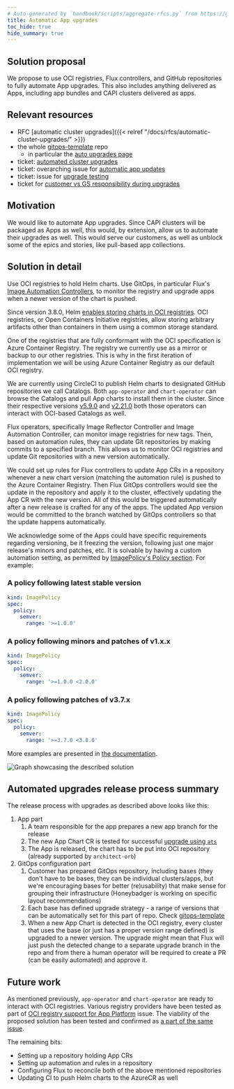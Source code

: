 ```yaml
---
# Auto-generated by `handbook/scripts/aggregate-rfcs.py` from https://github.com/giantswarm/rfc/tree/main/automatic-app-upgrades - changes to this file will be overwritten
title: Automatic App upgrades
toc_hide: true
hide_summary: true
---
```


## Solution proposal

We propose to use OCI registries, Flux controllers, and GitHub repositories to fully automate App upgrades. This also
includes anything delivered as Apps, including app bundles and CAPI clusters delivered as apps.

## Relevant resources

- RFC [automatic cluster upgrades]({{< relref "/docs/rfcs/automatic-cluster-upgrades/" >}})
- the whole [gitops-template](https://github.com/giantswarm/gitops-template/) repo
  - in particular the [auto upgrades page](https://github.com/giantswarm/gitops-template/blob/main/docs/apps/automatic_updates_appcr.md)
- ticket: [automated cluster upgrades](https://github.com/giantswarm/giantswarm/issues/21419)
- ticket: overarching issue for [automatic app updates](https://github.com/giantswarm/giantswarm/issues/20641)
- ticket: issue for [upgrade testing](https://github.com/giantswarm/giantswarm/issues/20640)
- ticket for [customer vs GS responsibility during upgrades](https://github.com/giantswarm/giantswarm/issues/21419)

## Motivation

We would like to automate App upgrades. Since CAPI clusters will be packaged as Apps as well, this would, by extension, allow us to automate their upgrades as well. This would serve our customers, as well as unblock some of the epics and stories, like pull-based app collections.

## Solution in detail

Use OCI registries to hold Helm charts. Use GitOps, in particular Flux's [Image Automation Controllers](https://fluxcd.io/docs/components/image/), to monitor the registry and upgrade apps when a newer version of the chart is pushed.

Since version 3.8.0, Helm [enables storing charts in OCI registries](https://helm.sh/blog/storing-charts-in-oci/). OCI registries, or Open Containers Initiative registries, allow storing arbitrary artifacts other than containers in them using a common storage standard.

One of the registries that are fully conformant with the OCI specification is Azure Container Registry. The registry we currently use as a mirror or backup to our other registries. This is why in the first iteration of implementation we will be using Azure Container Registry as our default OCI registry.

We are currently using CircleCI to publish Helm charts to designated GitHub repositories we call Catalogs. Both `app-operator` and `chart-operator` can browse the Catalogs and pull App charts to install them in the cluster. Since their respective versions [v5.9.0](https://github.com/giantswarm/app-operator/blob/master/CHANGELOG.md#590---2022-04-07) and [v2.21.0](https://github.com/giantswarm/chart-operator/blob/master/CHANGELOG.md#2210---2022-04-07) both those operators can interact with OCI-based Catalogs as well.

Flux operators, specifically Image Reflector Controller and Image Automation Controller, can monitor image registries for new tags. Then, based on automation rules, they can update Git repositories by making commits to a specified branch. This allows us to monitor OCI registries and update Git repositories with a new version automatically.

We could set up rules for Flux controllers to update App CRs in a repository whenever a new chart version (matching the automation rule) is pushed to the Azure Container Registry. Then Flux GitOps controllers would see the update in the repository and apply it to the cluster, effectively updating the App CR with the new version. All of this would be triggered automatically after a new release is crafted for any of the apps. The updated App version would be committed to the branch watched by GitOps controllers so that the update happens automatically.

We acknowledge some of the Apps could have specific requirements regarding versioning, be it freezing the version, following just one major release's minors and patches, etc. It is solvable by having a custom automation setting, as permitted by [ImagePolicy's Policy section](https://fluxcd.io/docs/components/image/imagepolicies/#policy). For example:

### A policy following latest stable version

```yaml
kind: ImagePolicy
spec:
  policy:
    semver:
      range: '>=1.0.0'
```

### A policy following minors and patches of v1.x.x

```yaml
kind: ImagePolicy
spec:
  policy:
    semver:
      range: '>=1.0.0 <2.0.0'
```

### A policy following patches of v3.7.x

```yaml
kind: ImagePolicy
spec:
  policy:
    semver:
      range: '>=3.7.0 <3.8.0'
```

More examples are presented in [the documentation](https://fluxcd.io/docs/components/image/imagepolicies/#examples).

![Graph showcasing the described solution](https://user-images.githubusercontent.com/4587658/163184967-d8fa5e6b-18ac-42e5-bf6c-7fd8e7df3ab6.png)

## Automated upgrades release process summary

The release process with upgrades as described above looks like this:

1. App part
   1. A team responsible for the app prepares a new app branch for the release
   1. The new App Chart CR is tested for successful [upgrade using `ats`](https://github.com/giantswarm/app-test-suite#quick-start)
   1. The App is released, the chart has to be put into OCI repository (already supported by `architect-orb`)
1. GitOps configuration part
   1. Customer has prepared GitOps repository, including bases (they don't have to be bases, they can be individual clusters/apps, but we're encouraging bases for better (re)usability) that make sense for grouping their infrastructure (Honeybadger is working on specific layout recommendations)
   1. Each base has defined upgrade strategy - a range of versions that can be automatically set for this part of repo. Check [gitops-template](https://github.com/giantswarm/gitops-template/blob/main/docs/apps/automatic_updates_appcr.md#app-cr-version-field-mark)
   1. When a new App Chart is detected in the OCI registry, every cluster that uses the base (or just has a proper version range defined) is upgraded to a newer version. The upgrade might mean that Flux will just push the detected change to a separate upgrade branch in the repo and from there a human operator will be required to create a PR (can be easily automated) and approve it.

## Future work

As mentioned previously, `app-operator` and `chart-operator` are ready to interact with OCI registries. Various registry providers have been tested as part of [OCI registry support for App Platform](https://github.com/giantswarm/roadmap/issues/391) issue. The viability of the proposed solution has been tested and confirmed as [a part of the same issue](https://github.com/giantswarm/roadmap/issues/391#issuecomment-1096522248).

The remaining bits:

- Setting up a repository holding App CRs
- Setting up automation and rules in a repository
- Configuring Flux to reconcile both of the above mentioned repositories
- Updating CI to push Helm charts to the AzureCR as well
